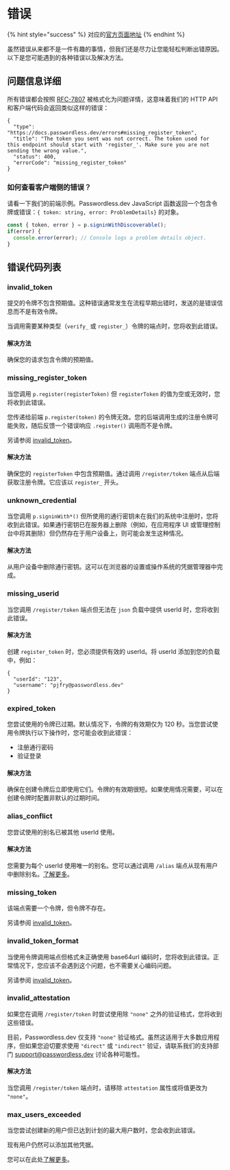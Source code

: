 # 错误

{% hint style="success" %}
对应的[官方页面地址](https://docs.passwordless.dev/guide/errors.html)
{% endhint %}

虽然错误从来都不是一件有趣的事情，但我们还是尽力让您能轻松判断出错原因。以下是您可能遇到的各种错误以及解决方法。

## 问题信息详细 <a href="#problem-details" id="problem-details"></a>

所有错误都会按照 [RFC-7807](https://www.rfc-editor.org/rfc/rfc7807) 被格式化为问题详情，这意味着我们的 HTTP API 和客户端代码会返回类似这样的错误：

```json5
{
  "type": "https://docs.passwordless.dev/errors#missing_register_token",
  "title": "The token you sent was not correct. The token used for this endpoint should start with 'register_'. Make sure you are not sending the wrong value.",
  "status": 400,
  "errorCode": "missing_register_token"
}
```

### 如何查看客户端侧的错误？ <a href="#how-do-i-see-errors-on-the-client-side" id="how-do-i-see-errors-on-the-client-side"></a>

请看一下我们的前端示例。Passwordless.dev JavaScript 函数返回一个包含令牌或错误：`{ token: string, error: ProblemDetails}` 的对象。

```typescript
const { token, error } = p.signinWithDiscoverable();
if(error) {
  console.error(error); // Console logs a problem details object.
}
```

## 错误代码列表 <a href="#list-of-error-codes" id="list-of-error-codes"></a>

### invalid\_token <a href="#invalid-token" id="invalid-token"></a>

提交的令牌不包含预期值。这种错误通常发生在流程早期出错时，发送的是错误信息而不是有效令牌。

当调用需要某种类型（`verify_` 或 `register_`）令牌的端点时，您将收到此错误。

#### **解决方法** <a href="#solution" id="solution"></a>

确保您的请求包含令牌的预期值。

### missing\_register\_token <a href="#missing-register-token" id="missing-register-token"></a>

当您调用 `p.register(registerToken)` 但 `registerToken` 的值为空或无效时，您将收到此错误。

您传递给前端 `p.register(token)` 的令牌无效。您的后端调用生成的注册令牌可能失败，随后反馈一个错误响应 `.register()` 调用而不是令牌。

另请参阅 [invalid\_token](errors.md#invalid-token)。

#### **解决方法** <a href="#solution" id="solution"></a>

确保您的 `registerToken` 中包含预期值。通过调用 `/register/token` 端点从后端获取注册令牌。它应该以 `register_` 开头。

### unknown\_credential <a href="#unknown-credential" id="unknown-credential"></a>

当您调用 `p.signinWith*()` 但所使用的通行密钥未在我们的系统中注册时，您将收到此错误。如果通行密钥已在服务器上删除（例如，在应用程序 UI 或管理控制台中将其删除）但仍然存在于用户设备上，则可能会发生这种情况。

#### **解决方法** <a href="#solution" id="solution"></a>

从用户设备中删除通行密钥。这可以在浏览器的设置或操作系统的凭据管理器中完成。

### missing\_userid <a href="#missing-userid" id="missing-userid"></a>

当您调用 `/register/token` 端点但无法在 `json` 负载中提供 userId 时，您将收到此错误。

#### **解决方法** <a href="#solution" id="solution"></a>

创建 `register_token` 时，您必须提供有效的 userId。将 userId 添加到您的负载中，例如：

```json5
{
  "userId": "123",
  "username": "pjfry@passwordless.dev"
}
```

### expired\_token <a href="#expired-token" id="expired-token"></a>

您尝试使用的令牌已过期。默认情况下，令牌的有效期仅为 120 秒。当您尝试使用令牌执行以下操作时，您可能会收到此错误：

* 注册通行密码
* 验证登录

#### **解决方法** <a href="#solution" id="solution"></a>

确保在创建令牌后立即使用它们。令牌的有效期很短。如果使用情况需要，可以在创建令牌时配置非默认的过期时间。

### alias\_conflict <a href="#alias-conflict" id="alias-conflict"></a>

您尝试使用的别名已被其他 userId 使用。

#### **解决方法** <a href="#solution" id="solution"></a>

您需要为每个 userId 使用唯一的别名。您可以通过调用 `/alias` 端点从现有用户中删除别名。[了解更多](api.md#alias)。

### missing\_token <a href="#missing-token" id="missing-token"></a>

该端点需要一个令牌，但令牌不存在。

另请参阅 [invalid\_token](errors.md#invalid-token)。

### invalid\_token\_format <a href="#invalid-token-format" id="invalid-token-format"></a>

当使用令牌调用端点但格式未正确使用 base64url 编码时，您将收到此错误。正常情况下，您应该不会遇到这个问题，也不需要关心编码问题。

另请参阅 [invalid\_token](errors.md#invalid-token)。

### invalid\_attestation <a href="#invalid-attestation" id="invalid-attestation"></a>

如果您在调用 `/register/token` 时尝试使用除 `"none"` 之外的验证格式，您将收到这些错误。

目前，Passwordless.dev 仅支持 `"none"` 验证格式。虽然这适用于大多数应用程序，但如果您迫切要求使用 `"direct"` 或 `"indirect"` 验证，请联系我们的支持部门 [support@passwordless.dev](mailto:support@passwordless.dev) 讨论各种可能性。

#### **解决方法** <a href="#solution" id="solution"></a>

当您调用 `/register/token` 端点时，请移除 `attestation` 属性或将值更改为 `"none"`。

### max\_users\_exceeded <a href="#max-users-reached" id="max-users-reached"></a>

当您尝试创建新的用户但已达到计划的最大用户数时，您会收到此错误。

现有用户仍然可以添加其他凭据。

您可以在此处[了解更多](https://bitwarden.com/products/passwordless/)。
